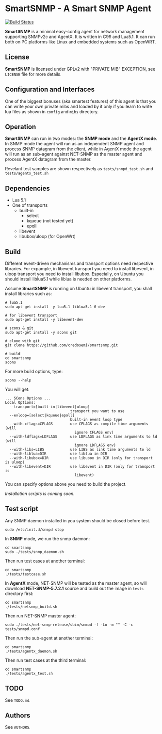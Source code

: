 SmartSNMP - A Smart SNMP Agent
==============================

[![Build Status](https://travis-ci.org/credosemi/smartsnmp.svg?branch=master)](https://travis-ci.org/credosemi/smartsnmp)

**SmartSNMP** is a minimal easy-config agent for network management supporting
SNMPv2c and AgentX. It is written in C99 and Lua5.1. It can run both on PC platforms
like Linux and embedded systems such as OpenWRT.

License
-------

**SmartSNMP** is licensed under GPLv2 with "PRIVATE MIB" EXCEPTION, see `LICENSE` file for more details.

Configuration and Interfaces
----------------------------

One of the biggest bonuses (aka smartest features) of this agent is that you can
write your own private mibs and loaded by it only if you learn to write lua
files as shown in `config` and `mibs` directory.

Operation
---------

**SmartSNMP** can run in two modes: the **SNMP mode** and the **AgentX mode**. In SNMP
mode the agent will run as an independent SNMP agent and process SNMP datagram
from the client, while in AgentX mode the agent will run as an sub-agent against
NET-SNMP as the master agent and process AgentX datagram from the master.

Revelant test samples are shown respectively as `tests/snmpd_test.sh` and `tests/agentx_test.sh`

Dependencies
------------

- Lua 5.1
- One of transports
  - built-in
    - select
    - kqueue (not tested yet)
    - epoll
  - libevent
  - libubox/uloop (for OpenWrt)

Build
-----

Different event-driven mechanisms and transport options need respective libraries.
For expample, in libevent transport you need to install libevent, in uloop
transport you need to install libubox. Especially, on Ubuntu you should install
liblua5.1 while liblua is needed on other platforms.

Assume **SmartSNMP** is running on Ubuntu in libevent transport, you shall install
libraries such as:

    # lua5.1
    sudo apt-get install -y lua5.1 liblua5.1-0-dev

    # for libevent transport
    sudo apt-get install -y libevent-dev

    # scons & git
    sudo apt-get install -y scons git

    # clone with git
    git clone https://github.com/credosemi/smartsnmp.git

    # build
    cd smartsnmp
    scons

For more build options, type:

    scons --help

You will get:

    ... SCons Options ...
    Local Options:
      --transport=[built-in|libevent|uloop]
                                  transport you want to use
      --evloop=[select|kqueue|epoll]
                                  built-in event loop type
      --with-cflags=CFLAGS        use CFLAGS as compile time arguments (will
                                    ignore CFLAGS env)
      --with-ldflags=LDFLAGS      use LDFLAGS as link time arguments to ld (will
                                    ignore LDFLAGS env)
      --with-libs=LIBS            use LIBS as link time arguments to ld
      --with-liblua=DIR           use liblua in DIR
      --with-libubox=DIR          use libubox in DIR (only for transport is uloop)
      --with-libevent=DIR         use libevent in DIR (only for transport is
                                    libevent)

You can specify options above you need to build the project.

_Installation scripts is coming soon._

Test script
-----------

Any SNMP daemon installed in you system should be closed before test.

    sudo /etc/init.d/snmpd stop

In **SNMP** mode, we run the snmp daemon:

    cd smartsnmp
    sudo ./tests/snmp_daemon.sh

Then run test cases at another terminal:

    cd smartsnmp
    ./tests/testcase.sh

In **AgentX** mode, NET-SNMP will be tested as the master agent, so will download
**NET-SNMP-5.7.2.1** source and build out the image in `tests` directory first:

    cd smartsnmp
    ./tests/netsnmp_build.sh

Then run NET-SNMP master agent:

    sudo ./tests/net-snmp-release/sbin/snmpd -f -Lo -m "" -C -c tests/snmpd.conf

Then run the sub-agent at another terminal:

    cd smartsnmp
    ./tests/agentx_daemon.sh

Then run test cases at the third terminal:

    cd smartsnmp
    ./tests/agentx_test.sh

TODO
----

See `TODO.md`.

Authors
-------

See `AUTHORS`.
